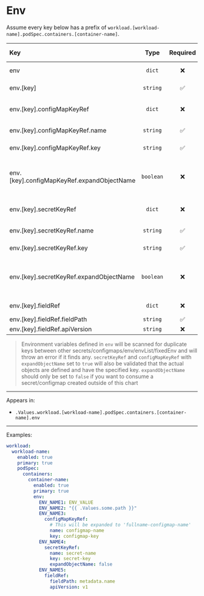 # Env

Assume every key below has a prefix of `workload.[workload-name].podSpec.containers.[container-name]`.

| Key                                        |   Type    | Required |  Helm Template  | Default | Description                                                          |
| :----------------------------------------- | :-------: | :------: | :-------------: | :-----: | :------------------------------------------------------------------- |
| env                                        |  `dict`   |    ❌    |       ❌        |  `{}`   | Define env(s) for the container                                      |
| env.[key]                                  | `string`  |    ✅    | ✅ (Only value) |  `""`   | Define the env key/value                                             |
| env.[key].configMapKeyRef                  |  `dict`   |    ❌    |       ❌        |  `{}`   | Define variable from configMapKeyRef                                 |
| env.[key].configMapKeyRef.name             | `string`  |    ✅    |       ✅        |  `""`   | Define the configMap name                                            |
| env.[key].configMapKeyRef.key              | `string`  |    ✅    |       ❌        |  `""`   | Define the configMap key                                             |
| env.[key].configMapKeyRef.expandObjectName | `boolean` |    ❌    |       ❌        | `true`  | Whether to expand (adding the fullname as prefix) the configmap name |
| env.[key].secretKeyRef                     |  `dict`   |    ❌    |       ❌        |  `{}`   | Define secretKeyRef variable                                         |
| env.[key].secretKeyRef.name                | `string`  |    ✅    |       ✅        |  `""`   | Define the secret name                                               |
| env.[key].secretKeyRef.key                 | `string`  |    ✅    |       ❌        |  `""`   | Define the secret key                                                |
| env.[key].secretKeyRef.expandObjectName    | `boolean` |    ❌    |       ❌        | `true`  | Whether to expand (adding the fullname as prefix) the secret name    |
| env.[key].fieldRef                         |  `dict`   |    ❌    |       ❌        |  `{}`   | Define fieldRef variable                                             |
| env.[key].fieldRef.fieldPath               | `string`  |    ✅    |       ❌        |  `""`   | Define field path                                                    |
| env.[key].fieldRef.apiVersion              | `string`  |    ❌    |       ❌        |  `""`   | Define apiVersion                                                    |

> Environment variables defined in `env` will be scanned for duplicate keys
> between other secrets/configmaps/env/envList/fixedEnv and will throw an error if it finds any.
> `secretKeyRef` and `configMapKeyRef` with `expandObjectName` set to `true` will also be validated that
> the actual objects are defined and have the specified key.
> `expandObjectName` should only be set to `false` if you want to consume a secret/configmap created outside of this chart

---

Appears in:

- `.Values.workload.[workload-name].podSpec.containers.[container-name].env`

---

Examples:

```yaml
workload:
  workload-name:
    enabled: true
    primary: true
    podSpec:
      containers:
        container-name:
          enabled: true
          primary: true
          env:
            ENV_NAME1: ENV_VALUE
            ENV_NAME2: "{{ .Values.some.path }}"
            ENV_NAME3:
              configMapKeyRef:
                # This will be expanded to 'fullname-configmap-name'
                name: configmap-name
                key: configmap-key
            ENV_NAME4:
              secretKeyRef:
                name: secret-name
                key: secret-key
                expandObjectName: false
            ENV_NAME5:
              fieldRef:
                fieldPath: metadata.name
                apiVersion: v1
```
